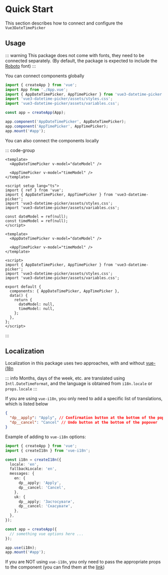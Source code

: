 # Quick Start

This section describes how to connect and configure the <code>Vue3DateTimePicker</code>

## Usage

::: warning
This package does not come with fonts, they need to be connected separately.
(By default, the package is expected to include the <a href="https://fonts.google.com/specimen/Roboto" target="_blank" rel="noreferrer">Roboto</a> font)
:::

You can connect components globally

```ts [main.ts]
import { createApp } from 'vue';
import App from './App.vue';
import { AppDateTimePicker, AppTimePicker } from 'vue3-datetime-picker';
import 'vue3-datetime-picker/assets/styles.css';
import 'vue3-datetime-picker/assets/variables.css';

const app = createApp(App);

app.component('AppDateTimePicker', AppDateTimePicker);
app.component('AppTimePicker', AppTimePicker);
app.mount('#app');
```

You can also connect the components locally

::: code-group

```vue [Composition API]
<template>
  <AppDateTimePicker v-model="dateModel" />

  <AppTimePicker v-model="timeModel" />
</template>

<script setup lang="ts">
import { ref } from 'vue';
import { AppDateTimePicker, AppTimePicker } from 'vue3-datetime-picker';
import 'vue3-datetime-picker/assets/styles.css';
import 'vue3-datetime-picker/assets/variables.css';

const dateModel = ref(null);
const timeModel = ref(null);
</script>
```

```vue [Options API]
<template>
  <AppDateTimePicker v-model="dateModel" />

  <AppTimePicker v-model="timeModel" />
</template>

<script>
import { AppDateTimePicker, AppTimePicker } from 'vue3-datetime-picker';
import 'vue3-datetime-picker/assets/styles.css';
import 'vue3-datetime-picker/assets/variables.css';

export default {
  components: { AppDateTimePicker, AppTimePicker },
  data() {
    return {
      dateModel: null,
      timeModel: null,
    };
  },
};
</script>
```

:::

## Localization

Localization in this package uses two approaches, with and without <a href="https://github.com/intlify/vue-i18n" target="_blank" rel="noreferrer">vue-i18n</a>

::: info
Months, days of the week, etc. are translated using <code>Intl.DateTimeFormat</code>, and the language is obtained from <code>i18n.locale</code> or <code>props.locale</code>
:::

If you are using <code>vue-i18n</code>, you only need to add a specific list of translations, which is listed below

```json
{
  "dp__apply": "Apply", // Confirmation button at the bottom of the popover
  "dp__cancel": "Cancel" // Undo button at the bottom of the popover
}
```

Example of adding to <code>vue-i18n</code> options:

```ts
import { createApp } from 'vue';
import { createI18n } from 'vue-i18n';

const i18n = createI18n({
  locale: 'en',
  fallbackLocale: 'en',
  messages: {
    en: {
      dp__apply: 'Apply',
      dp__cancel: 'Cancel',
    },
    uk: {
      dp__apply: 'Застосувати',
      dp__cancel: 'Скасувати',
    },
  },
});

const app = createApp({
  // something vue options here ...
});

app.use(i18n);
app.mount('#app');
```

If you are NOT using <code>vue-i18n</code>, you only need to pass the appropriate props to the component (you can find them at the <a href="../components/app-date-time-picker#attributes">link</a>)
